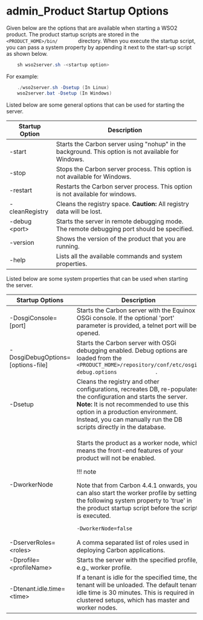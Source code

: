 # admin\_Product Startup Options

Given below are the options that are available when starting a WSO2 product. The product startup scripts are stored in the `         <PRODUCT_HOME>/bin/        ` directory. When you execute the startup script, you can pass a system property by appending it next to the start-up script as shown below.

``` java
    sh wso2server.sh -<startup option>
```

For example:

``` java
    ./wso2server.sh -Dsetup (In Linux)
    wso2server.bat -Dsetup (In Windows)
```

Listed below are some general options that can be used for starting the server.

| Startup Option      | Description                                                                                         |
|---------------------|-----------------------------------------------------------------------------------------------------|
| -start              | Starts the Carbon server using "nohup" in the background. This option is not available for Windows. |
| -stop               | Stops the Carbon server process. This option is not available for Windows.                          |
| -restart            | Restarts the Carbon server process. This option is not available for windows.                       |
| -cleanRegistry      | Cleans the registry space. **Caution:** All registry data will be lost.                             |
| -debug &lt;port&gt; | Starts the server in remote debugging mode. The remote debugging port should be specified.          |
| -version            | Shows the version of the product that you are running.                                              |
| -help               | Lists all the available commands and system properties.                                             |

Listed below are some system properties that can be used when starting the server.

<table>
<colgroup>
<col width="50%" />
<col width="50%" />
</colgroup>
<thead>
<tr class="header">
<th>Startup Options</th>
<th>Description</th>
</tr>
</thead>
<tbody>
<tr class="odd">
<td>-DosgiConsole=[port]</td>
<td>Starts the Carbon server with the Equinox OSGi console. If the optional 'port' parameter is provided, a telnet port will be opened.</td>
</tr>
<tr class="even">
<td>-DosgiDebugOptions=[options-file]</td>
<td>Starts the Carbon server with OSGi debugging enabled. Debug options are loaded from the <code>             &lt;PRODUCT_HOME&gt;/repository/conf/etc/osgi-debug.options            </code> .</td>
</tr>
<tr class="odd">
<td>-Dsetup</td>
<td>Cleans the registry and other configurations, recreates DB, re-populates the configuration and starts the server. <strong>Note:</strong> It is not recommended to use this option in a production environment. Instead, you can manually run the DB scripts directly in the database.</td>
</tr>
<tr class="even">
<td>-DworkerNode</td>
<td><p>Starts the product as a worker node, which means the front-end features of your product will not be enabled.</p>
!!! note
<p>Note that from Carbon 4.4.1 onwards, you can also start the worker profile by setting the following system property to 'true' in the product startup script before the script is executed.</p>
<div class="code panel pdl" style="border-width: 1px;">
<div class="codeContent panelContent pdl">
<pre class="java" data-syntaxhighlighter-params="brush: java; gutter: false; theme: Confluence" data-theme="Confluence" style="brush: java; gutter: false; theme: Confluence"><code>-DworkerNode=false</code></pre>
</div>
</div>
</td>
</tr>
<tr class="odd">
<td>-DserverRoles=&lt;roles&gt;</td>
<td>A comma separated list of roles used in deploying Carbon applications.</td>
</tr>
<tr class="even">
<td>-Dprofile=&lt;profileName&gt;</td>
<td>Starts the server with the specified profile, e.g., worker profile.</td>
</tr>
<tr class="odd">
<td>-Dtenant.idle.time=&lt;time&gt;</td>
<td>If a tenant is idle for the specified time, the tenant will be unloaded. The default tenant idle time is 30 minutes. This is required in clustered setups, which has master and worker nodes.</td>
</tr>
</tbody>
</table>


